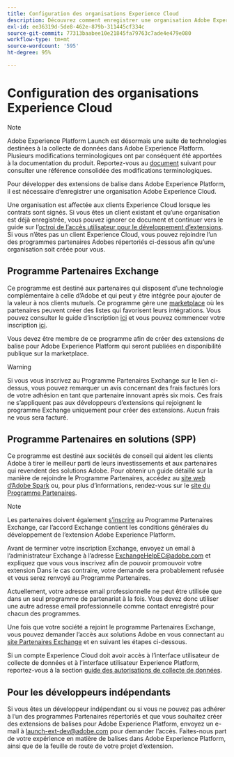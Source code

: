 ```yaml
---
title: Configuration des organisations Experience Cloud
description: Découvrez comment enregistrer une organisation Adobe Experience Cloud afin de commencer à développer des extensions pour Adobe Experience Platform.
exl-id: ee36319d-5de8-462e-879b-311445cf334c
source-git-commit: 77313baabee10e21845fa79763c7ade4e479e080
workflow-type: tm+mt
source-wordcount: '595'
ht-degree: 95%

---
```


# Configuration des organisations Experience Cloud

>[!NOTE]
>
>Adobe Experience Platform Launch est désormais une suite de technologies destinées à la collecte de données dans Adobe Experience Platform. Plusieurs modifications terminologiques ont par conséquent été apportées à la documentation du produit. Reportez-vous au [document](../../term-updates.md) suivant pour consulter une référence consolidée des modifications terminologiques.

Pour développer des extensions de balise dans Adobe Experience Platform, il est nécessaire d’enregistrer une organisation Adobe Experience Cloud.

Une organisation est affectée aux clients Experience Cloud lorsque les contrats sont signés. Si vous êtes un client existant et quʼune organisation est déjà enregistrée, vous pouvez ignorer ce document et continuer vers le guide sur lʼ[octroi de lʼaccès utilisateur pour le développement dʼextensions](./access.md). Si vous n’êtes pas un client Experience Cloud, vous pouvez rejoindre l’un des programmes partenaires Adobes répertoriés ci-dessous afin qu’une organisation soit créée pour vous.

## Programme Partenaires Exchange

Ce programme est destiné aux partenaires qui disposent d’une technologie complémentaire à celle d’Adobe et qui peut y être intégrée pour ajouter de la valeur à nos clients mutuels. Ce programme gère une [marketplace](https://www.adobeexchange.com/experiencecloud.html) où les partenaires peuvent créer des listes qui favorisent leurs intégrations. Vous pouvez consulter le guide d’inscription [ici](https://partners.adobe.com/exchangeprogram/experiencecloud/reg-guide.html) et vous pouvez commencer votre inscription [ici](https://partners.adobe.com/exchangeprogram/experiencecloud/prereg.html).

Vous devez être membre de ce programme afin de créer des extensions de balise pour Adobe Experience Platform qui seront publiées en disponibilité publique sur la marketplace.

>[!WARNING]
>
>Si vous vous inscrivez au Programme Partenaires Exchange sur le lien ci-dessus, vous pouvez remarquer un avis concernant des frais facturés lors de votre adhésion en tant que partenaire innovant après six mois. Ces frais ne s’appliquent pas aux développeurs d’extensions qui rejoignent le programme Exchange uniquement pour créer des extensions. Aucun frais ne vous sera facturé.

## Programme Partenaires en solutions (SPP)

Ce programme est destiné aux sociétés de conseil qui aident les clients Adobe à tirer le meilleur parti de leurs investissements et aux partenaires qui revendent des solutions Adobe. Pour obtenir un guide détaillé sur la manière de rejoindre le Programme Partenaires, accédez au [site web dʼAdobe Spark](https://spark.adobe.com/page/7PKZzIJJjkcDd/) ou, pour plus dʼinformations, rendez-vous sur le [site du Programme Partenaires](https://solutionpartners.adobe.com/home.html).

>[!NOTE]
>
>Les partenaires doivent également [sʼinscrire](https://partners.adobe.com/exchangeprogram/experiencecloud/prereg.html) au Programme Partenaires Exchange, car lʼaccord Exchange contient les conditions générales du développement de lʼextension Adobe Experience Platform.
>
>Avant de terminer votre inscription Exchange, envoyez un email à l’administrateur Exchange à l’adresse <ExchangeHelpEC@adobe.com> et expliquez que vous vous inscrivez afin de pouvoir promouvoir votre extension Dans le cas contraire, votre demande sera probablement refusée et vous serez renvoyé au Programme Partenaires.
>
>Actuellement, votre adresse email professionnelle ne peut être utilisée que dans un seul programme de partenariat à la fois. Vous devez donc utiliser une autre adresse email professionnelle comme contact enregistré pour chacun des programmes.

Une fois que votre société a rejoint le programme Partenaires Exchange, vous pouvez demander l’accès aux solutions Adobe en vous connectant au [site Partenaires Exchange](https://partners.adobe.com/exchangeprogram/experiencecloud) et en suivant les étapes ci-dessous.

Si un compte Experience Cloud doit avoir accès à l’interface utilisateur de collecte de données et à l’interface utilisateur Experience Platform, reportez-vous à la section [guide des autorisations de collecte de données](../../../collection/permissions.md).

## Pour les développeurs indépendants

Si vous êtes un développeur indépendant ou si vous ne pouvez pas adhérer à lʼun des programmes Partenaires répertoriés et que vous souhaitez créer des extensions de balises pour Adobe Experience Platform, envoyez un e-mail à launch-ext-dev@adobe.com pour demander lʼaccès. Faites-nous part de votre expérience en matière de balises dans Adobe Experience Platform, ainsi que de la feuille de route de votre projet dʼextension.
